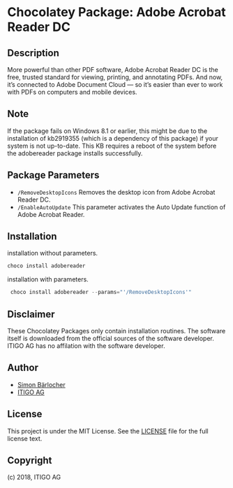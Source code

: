 # Chocolatey Package: Adobe Acrobat Reader DC

## Description

More powerful than other PDF software, Adobe Acrobat Reader DC is the free, trusted standard for viewing, printing, and annotating PDFs. And now, it’s connected to Adobe Document Cloud — so it’s easier than ever to work with PDFs on computers and mobile devices.

## Note

If the package fails on Windows 8.1 or earlier, this might be due to the installation of kb2919355 (which is a dependency of this package) if your system is not up-to-date. This KB requires a reboot of the system before the adobereader package installs successfully.

## Package Parameters

* `/RemoveDesktopIcons` Removes the desktop icon from Adobe Acrobat Reader DC.
* `/EnableAutoUpdate` This parameter activates the Auto Update function of Adobe Acrobat Reader.

## Installation

installation without parameters.

```ps1
choco install adobereader
```

installation with parameters.

```powershell
 choco install adobereader --params="'/RemoveDesktopIcons'"
```

## Disclaimer

These Chocolatey Packages only contain installation routines. The software itself is downloaded from the official sources of the software developer. ITIGO AG has no affilation with the software developer.

## Author

* [Simon Bärlocher](https://sbaerlocher.ch)
* [ITIGO AG](https://www.itigo.ch)

## License

This project is under the MIT License. See the [LICENSE](LICENSE) file for the full license text.

## Copyright

(c) 2018, ITIGO AG
